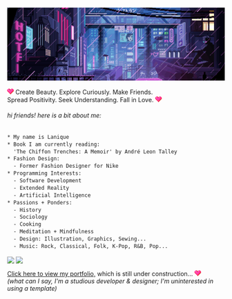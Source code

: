 ![gif-of-cyberpunk-cityscape](images/lanique_edit_rain.gif)

<!-- ![love](https://github.com/joshnatis/joshnatis/blob/master/pix/heart.gif) Create Beauty.\
![love](https://github.com/joshnatis/joshnatis/blob/master/pix/heart.gif) Explore Curiously.\
![love](https://github.com/joshnatis/joshnatis/blob/master/pix/heart.gif) Make Friends.\
![love](https://github.com/joshnatis/joshnatis/blob/master/pix/heart.gif) Spread Positivity.\
![love](https://github.com/joshnatis/joshnatis/blob/master/pix/heart.gif) Seek Understanding.\
![love](https://github.com/joshnatis/joshnatis/blob/master/pix/heart.gif) Fall in Love.
 -->
![love](https://github.com/joshnatis/joshnatis/blob/master/pix/heart.gif) Create Beauty. Explore Curiously. Make Friends.\
Spread Positivity. Seek Understanding. Fall in Love. ![love](https://github.com/joshnatis/joshnatis/blob/master/pix/heart.gif)  

###### hi friends! here is a bit about me:

```txt
* My name is Lanique
* Book I am currently reading:
  'The Chiffon Trenches: A Memoir' by André Leon Talley
* Fashion Design:
  - Former Fashion Designer for Nike
* Programming Interests:
  - Software Development
  - Extended Reality
  - Artificial Intelligence
* Passions + Ponders:
  - History
  - Sociology
  - Cooking
  - Meditation + Mindfulness
  - Design: Illustration, Graphics, Sewing...
  - Music: Rock, Classical, Folk, K-Pop, R&B, Pop...
```

<!--
✃Fashion Designer ⇄ Software_Developer

vi veri veniversum vivus vici
-->

<img align="center" src="https://github-readme-stats.vercel.app/api/top-langs/?username=la-nique&PAT_1&layout=compact&theme=tokyonight&langs_count=6&count_private=true" />
<img align="center" src="https://github-readme-stats.vercel.app/api?username=la-nique&PAT_1&show_icons=true&theme=tokyonight&hide=issues&count_private=true&show_icons=true" />

[Click here to view my portfolio,](https://la-nique.github.io/portfolio/) which is still under construction... ![love](https://github.com/joshnatis/joshnatis/blob/master/pix/heart.gif)\
*(what can I say, I'm a studious developer & designer; I'm uninterested in using a template)*

<!--
**La-Nique/La-Nique** is a ✨ _special_ ✨ repository because its `README.md` (this file) appears on your GitHub profile.

Here are some ideas to get you started:

- 🔭 I’m currently working on ...
- 🌱 I’m currently learning ...
- 👯 I’m looking to collaborate on ...
- 🤔 I’m looking for help with ...
- 💬 Ask me about ...
- 📫 How to reach me: ...
- 😄 Pronouns: ...
- ⚡ Fun fact: ...
-->
